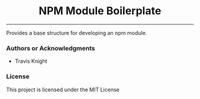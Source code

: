 <h1 align="center">NPM Module Boilerplate</h1>

<hr/>

<p>Provides a base structure for developing an npm module.</p>

<h3>Authors or Acknowledgments</h3>
<ul>
  <li>Travis Knight</li>
</ul>

<h3>License</h3>

This project is licensed under the MIT License
